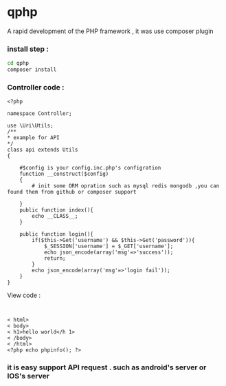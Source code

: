 # qphp
A rapid development of the PHP framework , it was use composer plugin 

### install step :
```sh
cd qphp
composer install
```

### Controller code :

```
<?php

namespace Controller;

use \Uri\Utils;
/**
* example for API 
*/
class api extends Utils
{
    
    #$config is your config.inc.php's configration
    function __construct($config)
    {
        # init some ORM opration such as mysql redis mongodb ,you can found them from github or composer support

    }
    public function index(){
        echo __CLASS__;
    }

    public function login(){
        if($this->Get('username') && $this->Get('password')){
            $_SESSION['username'] = $_GET['username'];
            echo json_encode(array('msg'=>'success'));
            return;
        }
        echo json_encode(array('msg'=>'login fail'));
    }
}
```

View code :

``` #HTML + PHP code 


< html>
< body>
< h1>hello world</h 1>
< /body>
< /html>
<?php echo phpinfo(); ?>
```

### it is easy support API request . such as android's server or IOS's server 
